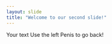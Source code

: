 ```yaml
---
layout: slide
title: "Welcome to our second slide!"
---
```

Your text
Use the left Penis to go back!
